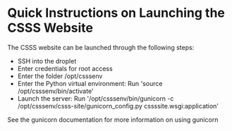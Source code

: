 # Quick Instructions on Launching the CSSS Website #

The CSSS website can be launched through the following steps:

- SSH into the droplet
- Enter credentials for root access
- Enter the folder /opt/csssenv
- Enter the Python virtual environment: Run 'source /opt/csssenv/bin/activate'
- Launch the server: Run '/opt/csssenv/bin/gunicorn -c /opt/csssenv/csss-site/gunicorn_config.py cssssite.wsgi:application'

See the gunicorn documentation for more information on using gunicorn
